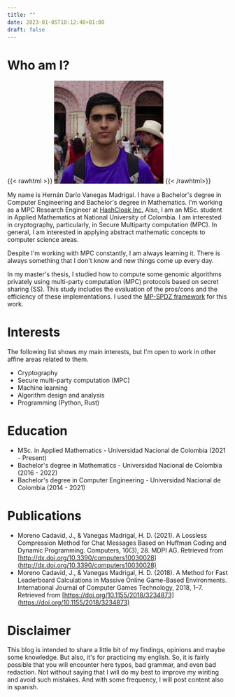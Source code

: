 ```yaml
---
title: ""
date: 2023-01-05T10:12:40+01:00
draft: false
---
```


# Who am I?

{{< rawhtml >}}
<img src="/_index/self.png" width="250" />
{{< /rawhtml>}}

My name is Hernán Darío Vanegas Madrigal. I have a Bachelor's degree
in Computer Engineering and Bachelor's degree in Mathematics. I'm working as
a MPC Research Engineer at [HashCloak Inc.](https://hashcloak.com/) Also, I am an MSc. student in Applied 
Mathematics at National University of Colombia. I am interested in cryptography, particularly, in Secure Multiparty computation (MPC). In general, I am interested in applying 
abstract mathematic concepts to computer science areas.

Despite I'm working with MPC constantly, I am always learning it. There is always
something that I don't know and new things come up every day.

In my master's thesis, I studied how to compute some genomic algorithms
privately using multi-party computation (MPC) protocols based on secret sharing 
(SS). This study includes the evaluation of the pros/cons and the efficiency of
these implementations. I used the [MP-SPDZ framework](https://github.com/data61/MP-SPDZ)
for this work.

# Interests

The following list shows my main interests, but I'm open to work in
other affine areas related to them.
- Cryptography
- Secure multi-party computation (MPC)
- Machine learning
- Algorithm design and analysis
- Programming (Python, Rust)

# Education

- MSc. in Applied Mathematics - Universidad Nacional de Colombia (2021 - Present)
- Bachelor's degree in Mathematics - Universidad Nacional de Colombia (2016 - 2022)
- Bachelor's degree in Computer Engineering - Universidad Nacional de Colombia (2014 - 2021)

# Publications

- Moreno Cadavid, J., & Vanegas Madrigal, H. D. (2021). A Lossless Compression Method for Chat Messages Based on Huffman Coding and Dynamic Programming. Computers, 10(3), 28. MDPI AG. Retrieved from [http://dx.doi.org/10.3390/computers10030028](http://dx.doi.org/10.3390/computers10030028)
- Moreno Cadavid, J., & Vanegas Madrigal, H. D. (2018). A Method for Fast Leaderboard Calculations in Massive Online Game-Based Environments. International Journal of Computer Games Technology, 2018, 1–7. Retrieved from [https://doi.org/10.1155/2018/3234873](https://doi.org/10.1155/2018/3234873)

# Disclaimer

This blog is intended to share a little bit of my findings, opinions and maybe
some knowledge. But also, it's for practicing my english. So, it is fairly
possible that you will encounter here typos, bad grammar, and even bad
redaction. Not without saying that I will do my best to improve my wiriting and
avoid such mistakes. And with some frequency, I will post content also in spanish.
